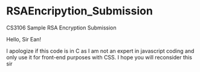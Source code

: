 # RSAEncripytion_Submission
CS3106 Sample RSA Encryption Submission


Hello, Sir Ean!

I apologize if this code is in C as I am not an expert in javascript coding and only use it for front-end purposes with CSS. I hope you will reconsider this sir
